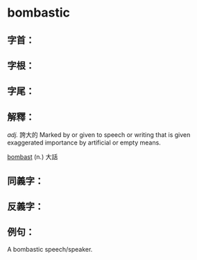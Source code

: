 # bombastic


## 字首：

## 字根：

## 字尾：


## 解釋：
*adj.*
誇大的
Marked by or given to speech or writing that is given exaggerated importance by artificial or empty means.

[bombast](/Vocabulary/B/bombast.md) (n.) 大話
## 同義字：

## 反義字：

## 例句：
A bombastic speech/speaker.

